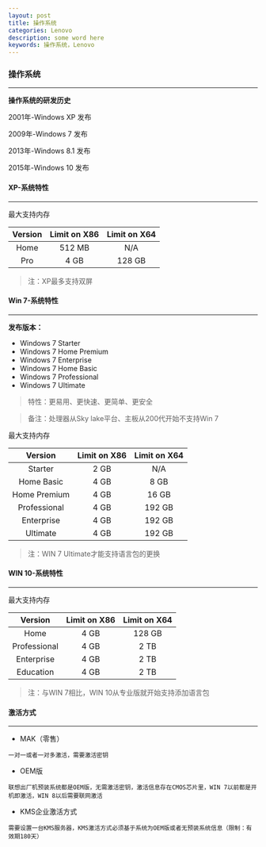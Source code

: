 ```yaml
---
layout: post
title: 操作系统
categories: Lenovo
description: some word here
keywords: 操作系统，Lenovo
---
```


### 操作系统

---

**操作系统的研发历史**

2001年-Windows XP 发布

2009年-Windows 7 发布

2013年-Windows 8.1 发布

2015年-Windows 10 发布



#### XP-系统特性

---

最大支持内存

| Version | Limit on X86 | Limit on X64 |
| :-----: | :----------: | :----------: |
|  Home   |    512 MB    |     N/A      |
|   Pro   |     4 GB     |    128 GB    |

> 注：XP最多支持双屏



#### Win 7-系统特性

---

**发布版本：**

- Windows 7 Starter
- Windows 7 Home Premium
- Windows 7 Enterprise
- Windows 7 Home Basic
- Windows 7 Professional
- Windows 7 Ultimate

> 特性：更易用、更快速、更简单、更安全

> 备注：处理器从Sky lake平台、主板从200代开始不支持Win 7



最大支持内存

|    Version    | Limit on X86 | Limit on X64 |
| :-----------: | :----------: | :----------: |
|    Starter    |     2 GB     |     N/A      |
|  Home Basic   |     4 GB     |     8 GB     |
| Home  Premium |     4 GB     |    16 GB     |
| Professional  |     4 GB     |    192 GB    |
|  Enterprise   |     4 GB     |    192 GB    |
|   Ultimate    |     4 GB     |    192 GB    |

> 注：WIN 7 Ultimate才能支持语言包的更换



#### WIN 10-系统特性

---

最大支持内存

|   Version    | Limit on X86 | Limit on X64 |
| :----------: | :----------: | :----------: |
|     Home     |     4 GB     |    128 GB    |
| Professional |     4 GB     |     2 TB     |
|  Enterprise  |     4 GB     |     2 TB     |
|  Education   |     4 GB     |     2 TB     |

> 注：与WIN 7相比，WIN 10从专业版就开始支持添加语言包



#### 激活方式

---

- MAK（零售）

```一对一或者一对多激活，需要激活密钥```

- OEM版

```联想出厂机预装系统都是OEM版，无需激活密钥，激活信息存在CMOS芯片里，WIN 7以前都是开机即激活，WIN 8以后需要联网激活```

- KMS企业激活方式

```需要设置一台KMS服务器，KMS激活方式必须基于系统为OEM版或者无预装系统信息（限制：有效期180天）```

